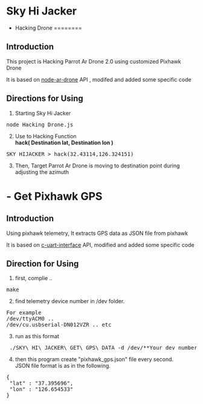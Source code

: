 Sky Hi Jacker
=====

- Hacking Drone
========

Introduction
----
This project is Hacking Parrot Ar Drone 2.0 using customized Pixhawk Drone

It is based on [node-ar-drone](https://github.com/felixge/node-ar-drone) API , modifed and added some specific code


Directions for Using
-----
1. Starting Sky Hi Jacker
<pre>node Hacking_Drone.js</pre>
2. Use to Hacking Function<br>**hack( Destination lat, Destination lon )**
<pre>SKY_HIJACKER > hack(32.43114,126.324151)</pre>
3. Then, Target Parrot Ar Drone is moving to destination point during adjusting the azimuth



-&nbsp;Get Pixhawk GPS
===========
Introduction
-----
Using pixhawk telemetry, It extracts GPS data as JSON file from pixhawk

It is based on [c-uart-interface](https://github.com/mavlink/c_uart_interface_example) API, modified and added some specific code

Direction for Using
-----
1. first, complie ..
<pre>make</pre>
2. find telemetry device number in /dev folder.
<pre>For example<br>/dev/ttyACM0 ..<br>/dev/cu.usbserial-DN012VZR .. etc</pre>
3. run as this format
<pre> ./SKY\_HI\_JACKER\_GET\_GPS\_DATA -d /dev/**Your dev number**</pre>
4. then this program create "pixhawk\_gps.json" file every second.<br>JSON file format is as in the following.
<pre>{
 "lat" : "37.395696",
 "lon" : "126.654533"
}
</pre>